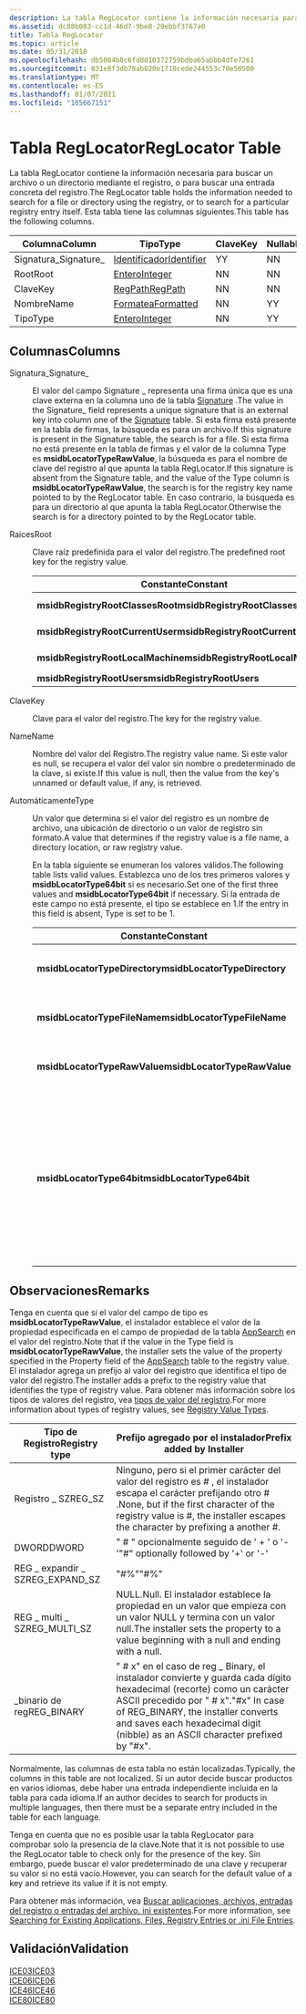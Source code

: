 ```yaml
---
description: La tabla RegLocator contiene la información necesaria para buscar un archivo o un directorio mediante el registro, o para buscar una entrada concreta del registro. Esta tabla tiene las columnas siguientes.
ms.assetid: dc88b083-cc1d-46d7-9be8-29ebbf3767a0
title: Tabla RegLocator
ms.topic: article
ms.date: 05/31/2018
ms.openlocfilehash: db5084b8c6fd8d10372759bdba65abbb4dfe7261
ms.sourcegitcommit: 831e8f3db78ab820e1710cede244553c70e50500
ms.translationtype: MT
ms.contentlocale: es-ES
ms.lasthandoff: 01/07/2021
ms.locfileid: "105667151"
---
```

# <a name="reglocator-table"></a><span data-ttu-id="41153-104">Tabla RegLocator</span><span class="sxs-lookup"><span data-stu-id="41153-104">RegLocator Table</span></span>

<span data-ttu-id="41153-105">La tabla RegLocator contiene la información necesaria para buscar un archivo o un directorio mediante el registro, o para buscar una entrada concreta del registro.</span><span class="sxs-lookup"><span data-stu-id="41153-105">The RegLocator table holds the information needed to search for a file or directory using the registry, or to search for a particular registry entry itself.</span></span> <span data-ttu-id="41153-106">Esta tabla tiene las columnas siguientes.</span><span class="sxs-lookup"><span data-stu-id="41153-106">This table has the following columns.</span></span>



| <span data-ttu-id="41153-107">Columna</span><span class="sxs-lookup"><span data-stu-id="41153-107">Column</span></span>      | <span data-ttu-id="41153-108">Tipo</span><span class="sxs-lookup"><span data-stu-id="41153-108">Type</span></span>                         | <span data-ttu-id="41153-109">Clave</span><span class="sxs-lookup"><span data-stu-id="41153-109">Key</span></span> | <span data-ttu-id="41153-110">Nullable</span><span class="sxs-lookup"><span data-stu-id="41153-110">Nullable</span></span> |
|-------------|------------------------------|-----|----------|
| <span data-ttu-id="41153-111">Signatura\_</span><span class="sxs-lookup"><span data-stu-id="41153-111">Signature\_</span></span> | [<span data-ttu-id="41153-112">Identificador</span><span class="sxs-lookup"><span data-stu-id="41153-112">Identifier</span></span>](identifier.md) | <span data-ttu-id="41153-113">Y</span><span class="sxs-lookup"><span data-stu-id="41153-113">Y</span></span>   | <span data-ttu-id="41153-114">N</span><span class="sxs-lookup"><span data-stu-id="41153-114">N</span></span>        |
| <span data-ttu-id="41153-115">Root</span><span class="sxs-lookup"><span data-stu-id="41153-115">Root</span></span>        | [<span data-ttu-id="41153-116">Entero</span><span class="sxs-lookup"><span data-stu-id="41153-116">Integer</span></span>](integer.md)       | <span data-ttu-id="41153-117">N</span><span class="sxs-lookup"><span data-stu-id="41153-117">N</span></span>   | <span data-ttu-id="41153-118">N</span><span class="sxs-lookup"><span data-stu-id="41153-118">N</span></span>        |
| <span data-ttu-id="41153-119">Clave</span><span class="sxs-lookup"><span data-stu-id="41153-119">Key</span></span>         | [<span data-ttu-id="41153-120">RegPath</span><span class="sxs-lookup"><span data-stu-id="41153-120">RegPath</span></span>](regpath.md)       | <span data-ttu-id="41153-121">N</span><span class="sxs-lookup"><span data-stu-id="41153-121">N</span></span>   | <span data-ttu-id="41153-122">N</span><span class="sxs-lookup"><span data-stu-id="41153-122">N</span></span>        |
| <span data-ttu-id="41153-123">Nombre</span><span class="sxs-lookup"><span data-stu-id="41153-123">Name</span></span>        | [<span data-ttu-id="41153-124">Formatea</span><span class="sxs-lookup"><span data-stu-id="41153-124">Formatted</span></span>](formatted.md)   | <span data-ttu-id="41153-125">N</span><span class="sxs-lookup"><span data-stu-id="41153-125">N</span></span>   | <span data-ttu-id="41153-126">Y</span><span class="sxs-lookup"><span data-stu-id="41153-126">Y</span></span>        |
| <span data-ttu-id="41153-127">Tipo</span><span class="sxs-lookup"><span data-stu-id="41153-127">Type</span></span>        | [<span data-ttu-id="41153-128">Entero</span><span class="sxs-lookup"><span data-stu-id="41153-128">Integer</span></span>](integer.md)       | <span data-ttu-id="41153-129">N</span><span class="sxs-lookup"><span data-stu-id="41153-129">N</span></span>   | <span data-ttu-id="41153-130">Y</span><span class="sxs-lookup"><span data-stu-id="41153-130">Y</span></span>        |



 

## <a name="columns"></a><span data-ttu-id="41153-131">Columnas</span><span class="sxs-lookup"><span data-stu-id="41153-131">Columns</span></span>

<dl> <dt>

<span data-ttu-id="41153-132"><span id="Signature_"></span><span id="signature_"></span><span id="SIGNATURE_"></span>Signatura\_</span><span class="sxs-lookup"><span data-stu-id="41153-132"><span id="Signature_"></span><span id="signature_"></span><span id="SIGNATURE_"></span>Signature\_</span></span>
</dt> <dd>

<span data-ttu-id="41153-133">El valor del campo Signature \_ representa una firma única que es una clave externa en la columna uno de la tabla [Signature](signature-table.md) .</span><span class="sxs-lookup"><span data-stu-id="41153-133">The value in the Signature\_ field represents a unique signature that is an external key into column one of the [Signature](signature-table.md) table.</span></span> <span data-ttu-id="41153-134">Si esta firma está presente en la tabla de firmas, la búsqueda es para un archivo.</span><span class="sxs-lookup"><span data-stu-id="41153-134">If this signature is present in the Signature table, the search is for a file.</span></span> <span data-ttu-id="41153-135">Si esta firma no está presente en la tabla de firmas y el valor de la columna Type es **msidbLocatorTypeRawValue**, la búsqueda es para el nombre de clave del registro al que apunta la tabla RegLocator.</span><span class="sxs-lookup"><span data-stu-id="41153-135">If this signature is absent from the Signature table, and the value of the Type column is **msidbLocatorTypeRawValue**, the search is for the registry key name pointed to by the RegLocator table.</span></span> <span data-ttu-id="41153-136">En caso contrario, la búsqueda es para un directorio al que apunta la tabla RegLocator.</span><span class="sxs-lookup"><span data-stu-id="41153-136">Otherwise the search is for a directory pointed to by the RegLocator table.</span></span>

</dd> <dt>

<span data-ttu-id="41153-137"><span id="Root"></span><span id="root"></span><span id="ROOT"></span>Raíces</span><span class="sxs-lookup"><span data-stu-id="41153-137"><span id="Root"></span><span id="root"></span><span id="ROOT"></span>Root</span></span>
</dt> <dd>

<span data-ttu-id="41153-138">Clave raíz predefinida para el valor del registro.</span><span class="sxs-lookup"><span data-stu-id="41153-138">The predefined root key for the registry value.</span></span>



| <span data-ttu-id="41153-139">Constante</span><span class="sxs-lookup"><span data-stu-id="41153-139">Constant</span></span>                          | <span data-ttu-id="41153-140">Hexadecimal</span><span class="sxs-lookup"><span data-stu-id="41153-140">Hexadecimal</span></span> | <span data-ttu-id="41153-141">Decimal</span><span class="sxs-lookup"><span data-stu-id="41153-141">Decimal</span></span> | <span data-ttu-id="41153-142">Clave raíz</span><span class="sxs-lookup"><span data-stu-id="41153-142">Root key</span></span>             |
|-----------------------------------|-------------|---------|----------------------|
| <span data-ttu-id="41153-143">**msidbRegistryRootClassesRoot**</span><span class="sxs-lookup"><span data-stu-id="41153-143">**msidbRegistryRootClassesRoot**</span></span>  | <span data-ttu-id="41153-144">0x000</span><span class="sxs-lookup"><span data-stu-id="41153-144">0x000</span></span>       | <span data-ttu-id="41153-145">0</span><span class="sxs-lookup"><span data-stu-id="41153-145">0</span></span>       | <span data-ttu-id="41153-146">\_clase HKEY \_ raíz</span><span class="sxs-lookup"><span data-stu-id="41153-146">HKEY\_CLASSES\_ROOT</span></span>  |
| <span data-ttu-id="41153-147">**msidbRegistryRootCurrentUser**</span><span class="sxs-lookup"><span data-stu-id="41153-147">**msidbRegistryRootCurrentUser**</span></span>  | <span data-ttu-id="41153-148">0x001</span><span class="sxs-lookup"><span data-stu-id="41153-148">0x001</span></span>       | <span data-ttu-id="41153-149">1</span><span class="sxs-lookup"><span data-stu-id="41153-149">1</span></span>       | <span data-ttu-id="41153-150">HKEY \_ Current \_ User</span><span class="sxs-lookup"><span data-stu-id="41153-150">HKEY\_CURRENT\_USER</span></span>  |
| <span data-ttu-id="41153-151">**msidbRegistryRootLocalMachine**</span><span class="sxs-lookup"><span data-stu-id="41153-151">**msidbRegistryRootLocalMachine**</span></span> | <span data-ttu-id="41153-152">0x002</span><span class="sxs-lookup"><span data-stu-id="41153-152">0x002</span></span>       | <span data-ttu-id="41153-153">2</span><span class="sxs-lookup"><span data-stu-id="41153-153">2</span></span>       | <span data-ttu-id="41153-154">HKEY \_ local \_ Machine</span><span class="sxs-lookup"><span data-stu-id="41153-154">HKEY\_LOCAL\_MACHINE</span></span> |
| <span data-ttu-id="41153-155">**msidbRegistryRootUsers**</span><span class="sxs-lookup"><span data-stu-id="41153-155">**msidbRegistryRootUsers**</span></span>        | <span data-ttu-id="41153-156">0x003</span><span class="sxs-lookup"><span data-stu-id="41153-156">0x003</span></span>       | <span data-ttu-id="41153-157">3</span><span class="sxs-lookup"><span data-stu-id="41153-157">3</span></span>       | <span data-ttu-id="41153-158">\_usuarios HKEY</span><span class="sxs-lookup"><span data-stu-id="41153-158">HKEY\_USERS</span></span>          |



 

</dd> <dt>

<span data-ttu-id="41153-159"><span id="Key"></span><span id="key"></span><span id="KEY"></span>Clave</span><span class="sxs-lookup"><span data-stu-id="41153-159"><span id="Key"></span><span id="key"></span><span id="KEY"></span>Key</span></span>
</dt> <dd>

<span data-ttu-id="41153-160">Clave para el valor del registro.</span><span class="sxs-lookup"><span data-stu-id="41153-160">The key for the registry value.</span></span>

</dd> <dt>

<span data-ttu-id="41153-161"><span id="Name"></span><span id="name"></span><span id="NAME"></span>Name</span><span class="sxs-lookup"><span data-stu-id="41153-161"><span id="Name"></span><span id="name"></span><span id="NAME"></span>Name</span></span>
</dt> <dd>

<span data-ttu-id="41153-162">Nombre del valor del Registro.</span><span class="sxs-lookup"><span data-stu-id="41153-162">The registry value name.</span></span> <span data-ttu-id="41153-163">Si este valor es null, se recupera el valor del valor sin nombre o predeterminado de la clave, si existe.</span><span class="sxs-lookup"><span data-stu-id="41153-163">If this value is null, then the value from the key's unnamed or default value, if any, is retrieved.</span></span>

</dd> <dt>

<span data-ttu-id="41153-164"><span id="Type"></span><span id="type"></span><span id="TYPE"></span>Automáticamente</span><span class="sxs-lookup"><span data-stu-id="41153-164"><span id="Type"></span><span id="type"></span><span id="TYPE"></span>Type</span></span>
</dt> <dd>

<span data-ttu-id="41153-165">Un valor que determina si el valor del registro es un nombre de archivo, una ubicación de directorio o un valor de registro sin formato.</span><span class="sxs-lookup"><span data-stu-id="41153-165">A value that determines if the registry value is a file name, a directory location, or raw registry value.</span></span>

<span data-ttu-id="41153-166">En la tabla siguiente se enumeran los valores válidos.</span><span class="sxs-lookup"><span data-stu-id="41153-166">The following table lists valid values.</span></span> <span data-ttu-id="41153-167">Establezca uno de los tres primeros valores y **msidbLocatorType64bit** si es necesario.</span><span class="sxs-lookup"><span data-stu-id="41153-167">Set one of the first three values and **msidbLocatorType64bit** if necessary.</span></span> <span data-ttu-id="41153-168">Si la entrada de este campo no está presente, el tipo se establece en 1.</span><span class="sxs-lookup"><span data-stu-id="41153-168">If the entry in this field is absent, Type is set to be 1.</span></span>



| <span data-ttu-id="41153-169">Constante</span><span class="sxs-lookup"><span data-stu-id="41153-169">Constant</span></span>                      | <span data-ttu-id="41153-170">Hexadecimal</span><span class="sxs-lookup"><span data-stu-id="41153-170">Hexadecimal</span></span> | <span data-ttu-id="41153-171">Decimal</span><span class="sxs-lookup"><span data-stu-id="41153-171">Decimal</span></span> | <span data-ttu-id="41153-172">Descripción</span><span class="sxs-lookup"><span data-stu-id="41153-172">Description</span></span>                                                                                                                                                        |
|-------------------------------|-------------|---------|--------------------------------------------------------------------------------------------------------------------------------------------------------------------|
| <span data-ttu-id="41153-173">**msidbLocatorTypeDirectory**</span><span class="sxs-lookup"><span data-stu-id="41153-173">**msidbLocatorTypeDirectory**</span></span> | <span data-ttu-id="41153-174">0x000</span><span class="sxs-lookup"><span data-stu-id="41153-174">0x000</span></span>       | <span data-ttu-id="41153-175">0</span><span class="sxs-lookup"><span data-stu-id="41153-175">0</span></span>       | <span data-ttu-id="41153-176">La ruta de acceso de la clave es un directorio.</span><span class="sxs-lookup"><span data-stu-id="41153-176">Key path is a directory.</span></span>                                                                                                                                           |
| <span data-ttu-id="41153-177">**msidbLocatorTypeFileName**</span><span class="sxs-lookup"><span data-stu-id="41153-177">**msidbLocatorTypeFileName**</span></span>  | <span data-ttu-id="41153-178">0x001</span><span class="sxs-lookup"><span data-stu-id="41153-178">0x001</span></span>       | <span data-ttu-id="41153-179">1</span><span class="sxs-lookup"><span data-stu-id="41153-179">1</span></span>       | <span data-ttu-id="41153-180">La ruta de acceso de la clave es un nombre de archivo.</span><span class="sxs-lookup"><span data-stu-id="41153-180">Key path is a file name.</span></span>                                                                                                                                           |
| <span data-ttu-id="41153-181">**msidbLocatorTypeRawValue**</span><span class="sxs-lookup"><span data-stu-id="41153-181">**msidbLocatorTypeRawValue**</span></span>  | <span data-ttu-id="41153-182">0x002</span><span class="sxs-lookup"><span data-stu-id="41153-182">0x002</span></span>       | <span data-ttu-id="41153-183">2</span><span class="sxs-lookup"><span data-stu-id="41153-183">2</span></span>       | <span data-ttu-id="41153-184">La ruta de acceso de la clave es un valor del registro.</span><span class="sxs-lookup"><span data-stu-id="41153-184">Key path is a registry value.</span></span>                                                                                                                                      |
| <span data-ttu-id="41153-185">**msidbLocatorType64bit**</span><span class="sxs-lookup"><span data-stu-id="41153-185">**msidbLocatorType64bit**</span></span>     | <span data-ttu-id="41153-186">0x010</span><span class="sxs-lookup"><span data-stu-id="41153-186">0x010</span></span>       | <span data-ttu-id="41153-187">16</span><span class="sxs-lookup"><span data-stu-id="41153-187">16</span></span>      | <span data-ttu-id="41153-188">Establezca este bit para que el instalador busque en la parte 64 de bits del registro.</span><span class="sxs-lookup"><span data-stu-id="41153-188">Set this bit to have the installer search the 64-bit portion of the registry.</span></span> <span data-ttu-id="41153-189">No establezca este bit para que el instalador busque en la parte 32 de bits del registro.</span><span class="sxs-lookup"><span data-stu-id="41153-189">Do not set this bit to have the installer search the 32-bit portion of the registry.</span></span> |



 

</dd> </dl>

## <a name="remarks"></a><span data-ttu-id="41153-190">Observaciones</span><span class="sxs-lookup"><span data-stu-id="41153-190">Remarks</span></span>

<span data-ttu-id="41153-191">Tenga en cuenta que si el valor del campo de tipo es **msidbLocatorTypeRawValue**, el instalador establece el valor de la propiedad especificada en el campo de propiedad de la tabla [AppSearch](appsearch-table.md) en el valor del registro.</span><span class="sxs-lookup"><span data-stu-id="41153-191">Note that if the value in the Type field is **msidbLocatorTypeRawValue**, the installer sets the value of the property specified in the Property field of the [AppSearch](appsearch-table.md) table to the registry value.</span></span> <span data-ttu-id="41153-192">El instalador agrega un prefijo al valor del registro que identifica el tipo de valor del registro.</span><span class="sxs-lookup"><span data-stu-id="41153-192">The installer adds a prefix to the registry value that identifies the type of registry value.</span></span> <span data-ttu-id="41153-193">Para obtener más información sobre los tipos de valores del registro, vea [tipos de valor del registro](../sysinfo/registry-value-types.md).</span><span class="sxs-lookup"><span data-stu-id="41153-193">For more information about types of registry values, see [Registry Value Types](../sysinfo/registry-value-types.md).</span></span>



| <span data-ttu-id="41153-194">Tipo de Registro</span><span class="sxs-lookup"><span data-stu-id="41153-194">Registry type</span></span>   | <span data-ttu-id="41153-195">Prefijo agregado por el instalador</span><span class="sxs-lookup"><span data-stu-id="41153-195">Prefix added by Installer</span></span>                                                                                                               |
|-----------------|-----------------------------------------------------------------------------------------------------------------------------------------|
| <span data-ttu-id="41153-196">Registro \_ SZ</span><span class="sxs-lookup"><span data-stu-id="41153-196">REG\_SZ</span></span>         | <span data-ttu-id="41153-197">Ninguno, pero si el primer carácter del valor del registro es \# , el instalador escapa el carácter prefijando otro \# .</span><span class="sxs-lookup"><span data-stu-id="41153-197">None, but if the first character of the registry value is \#, the installer escapes the character by prefixing a another \#.</span></span>            |
| <span data-ttu-id="41153-198">DWORD</span><span class="sxs-lookup"><span data-stu-id="41153-198">DWORD</span></span>           | <span data-ttu-id="41153-199">" \# " opcionalmente seguido de ' + ' o '-'</span><span class="sxs-lookup"><span data-stu-id="41153-199">"\#" optionally followed by '+' or '-'</span></span>                                                                                                  |
| <span data-ttu-id="41153-200">REG \_ expandir \_ SZ</span><span class="sxs-lookup"><span data-stu-id="41153-200">REG\_EXPAND\_SZ</span></span> | <span data-ttu-id="41153-201">"\#%"</span><span class="sxs-lookup"><span data-stu-id="41153-201">"\#%"</span></span>                                                                                                                                   |
| <span data-ttu-id="41153-202">REG \_ multi \_ SZ</span><span class="sxs-lookup"><span data-stu-id="41153-202">REG\_MULTI\_SZ</span></span>  | <span data-ttu-id="41153-203">NULL.</span><span class="sxs-lookup"><span data-stu-id="41153-203">Null.</span></span> <span data-ttu-id="41153-204">El instalador establece la propiedad en un valor que empieza con un valor NULL y termina con un valor null.</span><span class="sxs-lookup"><span data-stu-id="41153-204">The installer sets the property to a value beginning with a null and ending with a null.</span></span>                                          |
| <span data-ttu-id="41153-205">\_binario de reg</span><span class="sxs-lookup"><span data-stu-id="41153-205">REG\_BINARY</span></span>     | <span data-ttu-id="41153-206">" \# x" en el caso de reg \_ Binary, el instalador convierte y guarda cada dígito hexadecimal (recorte) como un carácter ASCII precedido por " \# x".</span><span class="sxs-lookup"><span data-stu-id="41153-206">"\#x" In case of REG\_BINARY, the installer converts and saves each hexadecimal digit (nibble) as an ASCII character prefixed by "\#x".</span></span> |



 

<span data-ttu-id="41153-207">Normalmente, las columnas de esta tabla no están localizadas.</span><span class="sxs-lookup"><span data-stu-id="41153-207">Typically, the columns in this table are not localized.</span></span> <span data-ttu-id="41153-208">Si un autor decide buscar productos en varios idiomas, debe haber una entrada independiente incluida en la tabla para cada idioma.</span><span class="sxs-lookup"><span data-stu-id="41153-208">If an author decides to search for products in multiple languages, then there must be a separate entry included in the table for each language.</span></span>

<span data-ttu-id="41153-209">Tenga en cuenta que no es posible usar la tabla RegLocator para comprobar solo la presencia de la clave.</span><span class="sxs-lookup"><span data-stu-id="41153-209">Note that it is not possible to use the RegLocator table to check only for the presence of the key.</span></span> <span data-ttu-id="41153-210">Sin embargo, puede buscar el valor predeterminado de una clave y recuperar su valor si no está vacío.</span><span class="sxs-lookup"><span data-stu-id="41153-210">However, you can search for the default value of a key and retrieve its value if it is not empty.</span></span>

<span data-ttu-id="41153-211">Para obtener más información, vea [Buscar aplicaciones, archivos, entradas del registro o entradas del archivo. ini existentes](searching-for-existing-applications-files-registry-entries-or--ini-file-entries.md).</span><span class="sxs-lookup"><span data-stu-id="41153-211">For more information, see [Searching for Existing Applications, Files, Registry Entries or .ini File Entries](searching-for-existing-applications-files-registry-entries-or--ini-file-entries.md).</span></span>

## <a name="validation"></a><span data-ttu-id="41153-212">Validación</span><span class="sxs-lookup"><span data-stu-id="41153-212">Validation</span></span>

<dl>

[<span data-ttu-id="41153-213">ICE03</span><span class="sxs-lookup"><span data-stu-id="41153-213">ICE03</span></span>](ice03.md)  
[<span data-ttu-id="41153-214">ICE06</span><span class="sxs-lookup"><span data-stu-id="41153-214">ICE06</span></span>](ice06.md)  
[<span data-ttu-id="41153-215">ICE46</span><span class="sxs-lookup"><span data-stu-id="41153-215">ICE46</span></span>](ice46.md)  
[<span data-ttu-id="41153-216">ICE80</span><span class="sxs-lookup"><span data-stu-id="41153-216">ICE80</span></span>](ice80.md)  
</dl>

 

 
